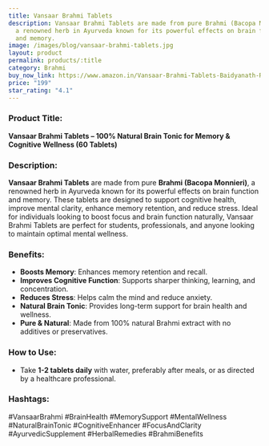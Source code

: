 ```yaml
---
title: Vansaar Brahmi Tablets
description: Vansaar Brahmi Tablets are made from pure Brahmi (Bacopa Monnieri),
  a renowned herb in Ayurveda known for its powerful effects on brain function
  and memory.
image: /images/blog/vansaar-brahmi-tablets.jpg
layout: product
permalink: products/:title
category: Brahmi
buy_now_link: https://www.amazon.in/Vansaar-Brahmi-Tablets-Baidyanath-Relaxation/dp/B09D3VJD6B/ref=sr_1_27?crid=U72N30JP0KKO&tag=m0150-21
price: "199"
star_rating: "4.1"
---
```

### Product Title:
**Vansaar Brahmi Tablets – 100% Natural Brain Tonic for Memory & Cognitive Wellness (60 Tablets)**

### Description:
**Vansaar Brahmi Tablets** are made from pure **Brahmi (Bacopa Monnieri)**, a renowned herb in Ayurveda known for its powerful effects on brain function and memory. These tablets are designed to support cognitive health, improve mental clarity, enhance memory retention, and reduce stress. Ideal for individuals looking to boost focus and brain function naturally, Vansaar Brahmi Tablets are perfect for students, professionals, and anyone looking to maintain optimal mental wellness.

### Benefits:
- **Boosts Memory**: Enhances memory retention and recall.
- **Improves Cognitive Function**: Supports sharper thinking, learning, and concentration.
- **Reduces Stress**: Helps calm the mind and reduce anxiety.
- **Natural Brain Tonic**: Provides long-term support for brain health and wellness.
- **Pure & Natural**: Made from 100% natural Brahmi extract with no additives or preservatives.

### How to Use:
- Take **1-2 tablets daily** with water, preferably after meals, or as directed by a healthcare professional.

### Hashtags:
#VansaarBrahmi #BrainHealth #MemorySupport #MentalWellness #NaturalBrainTonic #CognitiveEnhancer #FocusAndClarity #AyurvedicSupplement #HerbalRemedies #BrahmiBenefits
